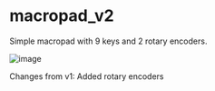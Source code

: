 # macropad_v2
Simple macropad with 9 keys and 2 rotary encoders.

![image](https://github.com/user-attachments/assets/c2209561-b214-4067-b0ac-6ad43ac5e213)

Changes from v1:
Added rotary encoders
